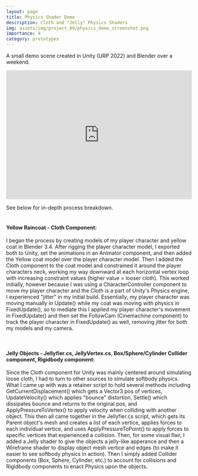 ```yaml
---
layout: page
title: Physics Shader Demo
description: Cloth and "Jelly" Physics Shaders
img: assets/img/project_09/physics_demo_screenshot.png
importance: 4
category: prototypes
---
```


A small demo scene created in Unity (URP 2022) and Blender over a weekend.

<iframe width="100%" height="350" src="https://www.youtube.com/embed/HS1fY9ULopY?si=m3zbXy9h0GaTqVbr" title="YouTube video player" frameborder="0" allow="accelerometer; autoplay; clipboard-write; encrypted-media; gyroscope; picture-in-picture; web-share" allowfullscreen></iframe>
<br>

See below for in-depth process breakdown.
<br>
<br>

<h4>Yellow Raincoat - Cloth Component:</h4>

I began the process by creating models of my player character and yellow coat in Blender 3.4. After rigging the player character model, I exported both to Unity, set the animations in an Animator component, and then added the Yellow coat model over the player character model. Then I added the Cloth component to the coat model and constrained it around the player characters neck, working my way downward at each horizontal vertex loop with increasing constraint values (higher value = looser cloth). This worked initially, however because I was using a CharacterController component to move my player character and the Cloth is a part of Unity's Physics engine, I experienced "jitter" in my initial build. Essentially, my player character was moving manually in Update() while my coat was moving with physics in FixedUpdate(), so to mediate this I applied my player character's movement in FixedUpdate() and then set the FollowCam (Cinemachine component) to track the player character in FixedUpdate() as well, removing jitter for both my models and my camera.

<br>
<h4>Jelly Objects - Jellyfier.cs, JellyVertex.cs, Box/Sphere/Cylinder Collider component, Rigidbody component:</h4>

Since the Cloth component for Unity was mainly centered around simulating loose cloth, I had to turn to other sources to simulate softbody physics. What I came up with was a retainer script to hold several methods including GetCurrentDisplacement() which gets a Vector3 pos of vertices, UpdateVelocity() which applies "bounce" distortion, Settle() which dissipates bounce and returns to the original pos, and ApplyPressureToVertex() to apply velocity when colliding with another object. This then all came together in the Jellyfier.cs script, which gets its Parent object's mesh and creates a list of each vertice, applies forces to each individual vertice, and uses ApplyPressureToPoint() to apply forces to specific vertices that experienced a collision. Then, for some visual flair, I added a Jelly shader to give the objects a jelly-like apperance and then a Wireframe shader to display object mesh vertice and edges (to make it easier to see softbody physics in action). Then I simply added Collider components (Box, Sphere, Cylinder, etc.) to account for collisions and Rigidbody components to enact Physics upon the objects.
